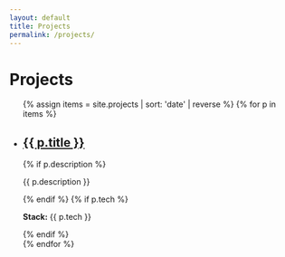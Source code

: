 ```yaml
---
layout: default
title: Projects
permalink: /projects/
---
```


# Projects

<ul class="project-list">
{% assign items = site.projects | sort: 'date' | reverse %}
{% for p in items %}
  <li class="project-item">
    <h2><a href="{{ p.url | relative_url }}">{{ p.title }}</a></h2>
    {% if p.description %}<p>{{ p.description }}</p>{% endif %}
    {% if p.tech %}<p><strong>Stack:</strong> {{ p.tech }}</p>{% endif %}
  </li>
{% endfor %}
</ul>
